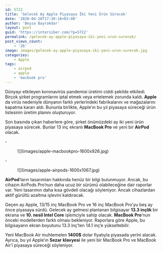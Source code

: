 ```yaml
---
id: 5722
title: 'Gelecek Ay Apple Piyasaya İki Yeni Ürün Sürecek'
date: '2020-04-20T17:30:16+03:00'
author: 'Beyza Bayrakdar'
layout: post
guid: 'https://intersiber.com/?p=5722'
permalink: /gelecek-ay-apple-piyasaya-iki-yeni-urun-surecek/
post_views_count:
    - '26'
image: images/gelecek-ay-apple-piyasaya-iki-yeni-urun-surecek.jpg
categories:
    - Apple
tags:
    - airpod
    - apple
    - 'macbook pro'
---
```


Dünyayı etkileyen koronavirüs pandemisi üretimi ciddi şekilde etkiledi. Birçok şirket programlarını iptal etmek veya ertelemek zorunda kaldı. **Apple** da virüs nedeniyle dünyanın farklı yerlerindeki fabrikalarını ve mağazalarını kapatma kararı aldı. Bununla birlikte, Apple’ın bu yıl piyasaya süreceği ürün listesinin üretim planını oluşturuyor.

Son basında çıkan haberlere göre, şirket önümüzdeki ay iki yeni ürün piyasaya sürecek. Bunlar 13 inç ekranlı **MacBook Pro** ve yeni bir **AirPod** olacak.

<div class="wp-block-jetpack-slideshow aligncenter" data-effect="slide"><div class="wp-block-jetpack-slideshow_container swiper-container">- <figure>![](images/apple-macbookpro-1600x926.jpg)</figure>
- <figure>![](images/apple-airpods-1600x1067.jpg)</figure>

<a class="wp-block-jetpack-slideshow_button-prev swiper-button-prev swiper-button-white" role="button"></a><a class="wp-block-jetpack-slideshow_button-next swiper-button-next swiper-button-white" role="button"></a><a aria-label="Pause Slideshow" class="wp-block-jetpack-slideshow_button-pause" role="button"></a><div class="wp-block-jetpack-slideshow_pagination swiper-pagination swiper-pagination-white"></div></div></div>**AirPod**‘ların tasarımları hakkında henüz bir bilgi bulunmuyor. Ancak, bu cihazın AirPods Pro’nun daha ucuz bir sürümü olabileceğine dair raporlar var. Yeni tasarımın daha kısa gövdeli olacağı söyleniyor. Ancak cihazlardan aktif gürültü azaltma işlevini kaldıracak.

Geçen ay Apple, 13/15 inç MacBook Pro ve 16 inç MacBook Pro’yu beş ay önce piyasaya sürdü. Gelecek ay gelmesi planlanan bilgisayar **13.3 inçlik** bir ekrana ve **10. nesil Intel Core** işlemciyle sahip olacak. **MacBook Pro**‘nun önceki modellerden farklı olması bekleniyor. Raporlara göre Apple, bu bilgisayarın ekran boyutunu 13.3 inç’ten 14.1 inç’e yükseltebilir.

Yeni MacBook Air muhtemelen **1400$** dolar fiyatıyla piyasada yerini alacak. Ayrıca, bu yıl Apple’ın **Sezar** **klavyesi** ile yeni bir MacBook Pro ve MacBook Air’i piyasaya süreceği söyleniyor.